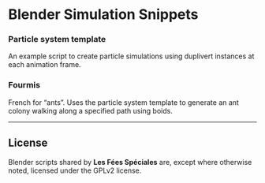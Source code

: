 # Blender Simulation Snippets

### Particle system template
An example script to create particle simulations using duplivert instances at each animation frame.

### Fourmis
French for “ants”. Uses the particle system template to generate an ant colony walking along a specified path using boids.

-----

## License

Blender scripts shared by **Les Fées Spéciales** are, except where otherwise noted, licensed under the GPLv2 license.
